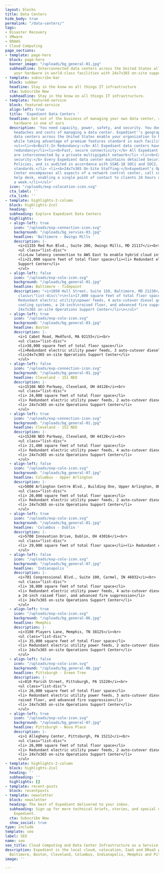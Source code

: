 ```yaml
---
layout: blocks
title: Data Centers
hide_body: true
permalink: "/data-centers/"
tags:
- Disaster Recovery
- VMware
- DRAAS
- Cloud Computing
page_sections:
- template: page-hero
  block: page-hero
  banner_image: "/uploads/bg_general-01.jpg"
  subheadline: Interconnected data centers across the United States allow you to host
    your hardware in world-class facilities with 24x7x365 on-site support
- template: subscribe-bar
  block: subbar
  headline: Stay in the know on all things IT infrastructure
  cta: Subscribe Now
  subheadline: Stay in the know on all things IT infrastructure.
- template: featured-service
  block: featured-service
  align-left: true
  title: 'Expedient Data Centers '
  headline: Get out of the business of managing your own data center, and host your
    hardware in one of ours
  description: 'You need capacity, power, safety, and security. You don''t need the
    headaches and costs of managing a data center. Expedient''s geographically diverse
    data centers across the United States enable your organization to host your hardware
    while taking advantage of premium features standard in each facility, including:
    <ul><li><b>Built-In Redundancy:</b> All Expedient data centers have N+1 or 2N
    redundancy</li><li><b>Fast, secure connectivity:</b> All Expedient data centers
    are interconnected by a private multigigabit network</li> <li><b>Compliance &
    security:</b> Every Expedient data center maintains detailed Security and Control
    Policies, and is audited in accordance with SSAE-18 SOC1 and SOC2, HIPAA and PCI
    standards.</li> <li><b>24x7x365 On-Site Staffing:</b>Expedient’s Operations Support
    Center encompasses all aspects of a network control center, call center, and IT
    help desk, enabling a single point of contact to clients 24 hours a day, 7 days
    a week.</li></ul>'
  icon: "/uploads/exp-colocation-icon.svg"
  cta_label: ''
  cta_link: ''
- template: highlights-2-column
  block: highlights-2col
  heading: ''
  subheading: Explore Expedient Data Centers
  highlights:
  - align-left: true
    icon: "/uploads/exp-connection-icon.svg"
    background: "/uploads/bg_servies-03.jpg"
    headline: 'Baltimore - Owings Mills '
    description: |-
      <i>11155 Red Run Blvd., Suite 200, Owings Mills, MD 21117</i><br>
      <ul class="list-disc">
      <li>Low latency connection to AWS East to enable hybrid cloud infrastructure</li>
      <li>21,000 square feet of total floor space</li><li> Redundant electric utility power feeds, 2 auto-cutover diesel generators, multiple cooling systems, a 24-inch raised floor, and advanced fire suppression</li><li> 24x7x365 on-site Operations
      Support Center</li>
      </ul>
  - align-left: false
    icon: "/uploads/exp-colo-icon.svg"
    background: "/uploads/bg_general-01.jpg"
    headline: Baltimore - Tidepoint
    description: "<i>1050 Hull Street, Suite 150, Baltimore, MD 21230</i><br> \n<ul
      class=\"list-disc\">\n<li>17,000 square feet of total floor space</li>\n<li>
      Redundant electric utility\npower feeds, 4 auto-cutover diesel generators, multiple
      cooling systems, a 24-inch\nraised floor, and advanced fire suppression</li>\n<li>
      24x7x365 on-site Operations Support Center</li>\n</ul>"
  - align-left: true
    icon: "/uploads/exp-colo-icon.svg"
    background: "/uploads/bg_general-03.jpg"
    headline: Boston
    description: |-
      <i>1 Cabot Road, Medford, MA 02155</i><br>
      <ul class="list-disc">
      <li>38,000 square feet of total floor space</li>
      <li>Redundant electric utility power feeds, 3 auto-cutover diesel generators, multiple cooling systems, a 24-inch raised floor, and advanced fire suppression</li>
      <li>24x7x365 on-site Operations Support Center</li>
      </ul>
  - align-left: false
    icon: "/uploads/exp-connection-icon.svg"
    background: "/uploads/bg_general-01.jpg"
    headline: Cleveland - 151 NEO
    description: |-
      <i>15166 NEO Parkway, Cleveland, OH 44128</i><br>
      <ul class="list-disc">
      <li> 24,000 square feet of total floor space</li>
      <li> Redundant electric utility power feeds, 2 auto-cutover diesel generators, multiple cooling systems, a 24-inch raised floor, and advanced fire suppression</li>
      <li> 24x7x365 on-site Operations Support Center</li>
      </ul>
  - align-left: true
    icon: "/uploads/exp-connection-icon.svg"
    background: "/uploads/bg_general-01.jpg"
    headline: Cleveland - 152 NEO
    description: |-
      <i>15248 NEO Parkway, Cleveland, OH 44128</i><br>
      <ul class="list-disc">
      <li> 21,400 square feet of total floor space</li>
      <li> Redundant electric utility power feeds, 4 auto-cutover diesel generators, multiple cooling systems, a 24-inch raised floor, and advanced fire suppression</li>
      <li> 24x7x365 on-site Operations Support Center</li>
      </ul>
  - align-left: false
    icon: "/uploads/exp-colo-icon.svg"
    background: "/uploads/bg_general-07.jpg"
    headline: Columbus - Upper Arlington
    description: |-
      <i>5000 Arlington Centre Blvd., Building One, Upper Arlington, OH 43220</i>
      <ul class="list-disc">
      <li> 20,000 square feet of total floor space</li>
      <li> Redundant electric utility power feeds, 2 auto-cutover diesel generators, multiple cooling systems, a 24-inch raised floor, and advanced fire suppression</li>
      <li> 24x7x365 on-site Operations Support Center</li>
      </ul>
  - align-left: true
    icon: "/uploads/exp-colo-icon.svg"
    background: "/uploads/bg_general-01.jpg"
    headline: 'Columbus - Dublin '
    description: |-
      <i>5700 Innovation Drive, Dublin, OH 43016</i><br>
      <ul class="list-disc">
      <li> 29,000 square feet of total floor space</li><li> Redundant electric utility power feeds, 2 auto-cutover diesel generators, multiple cooling systems, a 24-inch raised floor, and advanced fire suppression</li> <li> 24x7x365 on-site Operations Support Center</li>
      </ul>
  - align-left: false
    icon: "/uploads/exp-colo-icon.svg"
    background: "/uploads/bg_general-07.jpg"
    headline: 'Indianapolis '
    description: |-
      <i>701 Congressional Blvd., Suite 100, Carmel, IN 46032</i><br>
      <ul class="list-disc">
      <li> 38,000 square feet of total floor space</li>
      <li> Redundant electric utility power feeds, 4 auto-cutover diesel generators, multiple cooling systems,
      a 24-inch raised floor, and advanced fire suppression</li>
      <li> 24x7x365 on-site Operations Support Center</li>
      </ul>
  - align-left: true
    icon: "/uploads/exp-colo-icon.svg"
    background: "/uploads/bg_general-06.jpg"
    headline: Memphis
    description: |-
      <i>3180 Players Lane, Memphis, TN 38125</i><br>
      <ul class="list-disc">
      <li> 35,000 square feet of total floor space</li>
      <li> Redundant electric utility power feeds, 2 auto-cutover diesel generators, multiple cooling systems, an 18-inch raised floor, and advanced fire suppression</li>
      <li> 24x7x365 on-site Operations Support Center</li>
      </ul>
  - align-left: false
    icon: "/uploads/exp-colo-icon.svg"
    background: "/uploads/bg_general-06.jpg"
    headline: Pittsburgh - Green Tree
    description: |-
      <i>810 Parish Street, Pittsburgh, PA 15220</i><br>
      <ul class="list-disc">
      <li> 26,000 square feet of total floor space</li>
      <li> Redundant electric utility power feeds, 3 auto-cutover diesel generators, multiple cooling systems, a 24-inch
      raised floor, and advanced fire suppression</li>
      <li> 24x7x365 on-site Operations Support Center</li>
      </ul>
  - align-left: true
    icon: "/uploads/exp-colo-icon.svg"
    background: "/uploads/bg_general-07.jpg"
    headline: Pittsburgh - Nova Place
    description: |-
      <i>1 Allegheny Center, Pittsburgh, PA 15212</i><br>
      <ul class="list-disc">
      <li> 26,000 square feet of total floor space</li>
      <li> Redundant electric utility power feeds, 2 auto-cutover diesel generators, multiple cooling systems, a 24-inch raised floor, and advanced fire suppression</li>
      <li> 24x7x365 on-site Operations Support Center</li>
      </ul>
- template: highlights-2-column
  block: highlights-2col
  heading: ''
  subheading: ''
  highlights: []
- template: recent-posts
  block: recentposts
- template: newsletter
  block: newsletter
  heading: The best of Expedient delivered to your inbox.
  subheading: Sign up for more technical briefs, stories, and special offers from
    Expedient.
  cta: Subscribe Now
  show_social: true
type: include
template: seo
label: SEO
name: seo
seo_title: Cloud Computing and Data Center Infrastructure as a Service
description: Expedient is the local cloud, colocation, IaaS and DRaaS provider in
  Baltimore, Boston, Cleveland, Columbus, Indianapolis, Memphis and Pittsburgh.
image: ''

---
```

